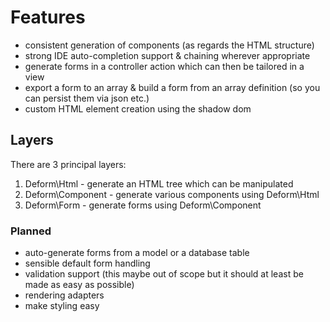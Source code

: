 # Features
* consistent generation of components (as regards the HTML structure)
* strong IDE auto-completion support & chaining wherever appropriate
* generate forms in a controller action which can then be tailored in a view
* export a form to an array & build a form from an array definition (so you can persist them via json etc.)
* custom HTML element creation using the shadow dom

## Layers
There are 3 principal layers:
1. Deform\Html - generate an HTML tree which can be manipulated
2. Deform\Component - generate various components using Deform\Html
3. Deform\Form - generate forms using Deform\Component

### Planned
* auto-generate forms from a model or a database table
* sensible default form handling
* validation support (this maybe out of scope but it should at least be made as easy as possible)
* rendering adapters
* make styling easy